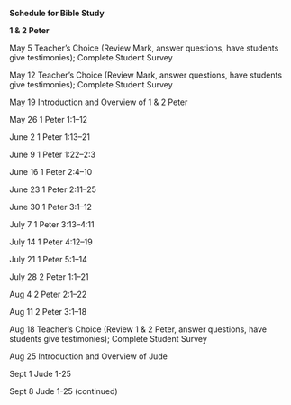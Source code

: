**Schedule for Bible Study**

**1 & 2 Peter**

May 5 Teacher’s Choice (Review Mark, answer questions, have students give testimonies); Complete Student Survey

May 12 Teacher’s Choice (Review Mark, answer questions, have students give testimonies); Complete Student Survey

May 19 Introduction and Overview of 1 & 2 Peter

May 26 1 Peter 1:1–12

June 2 1 Peter 1:13–21

June 9 1 Peter 1:22–2:3

June 16 1 Peter 2:4–10

June 23 1 Peter 2:11–25

June 30 1 Peter 3:1–12

July 7 1 Peter 3:13–4:11

July 14 1 Peter 4:12–19

July 21 1 Peter 5:1–14

July 28 2 Peter 1:1–21

Aug 4 2 Peter 2:1–22

Aug 11 2 Peter 3:1–18

Aug 18 Teacher’s Choice (Review 1 & 2 Peter, answer questions, have students give testimonies); Complete Student Survey

Aug 25 Introduction and Overview of Jude

Sept 1 Jude 1-25

Sept 8 Jude 1-25 (continued)
